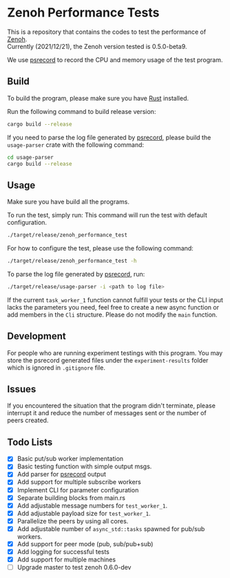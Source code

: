 # Zenoh Performance Tests

This is a repository that contains the codes to test the performance of [Zenoh](https://zenoh.io/).  
Currently (2021/12/21), the Zenoh version tested is 0.5.0-beta9.

We use [psrecord](https://github.com/astrofrog/psrecord) to record the CPU and memory usage of the test program.

## Build

To build the program, please make sure you have [Rust](https://www.rust-lang.org/) installed.

Run the following command to build release version:
```bash
cargo build --release
```

If you need to parse the log file generated by [psrecord](https://github.com/astrofrog/psrecord), please build the `usage-parser` crate with the following command:
```bash
cd usage-parser
cargo build --release
```

## Usage

Make sure you have build all the programs.

To run the test, simply run:
This command will run the test with default configuration. 
```bash
./target/release/zenoh_performance_test
```

For how to configure the test, please use the following command:
```bash
./target/release/zenoh_performance_test -h
```

To parse the log file generated by [psrecord](https://github.com/astrofrog/psrecord), run:
```bash
./target/release/usage-parser -i <path to log file>
```

If the current `task_worker_1` function cannot fulfill your tests or the CLI input lacks the parameters you need, feel free to create a new async function or add members in the `Cli` structure. 
Please do not modify the `main` function.

## Development

For people who are running experiment testings with this program. You may store the psrecord generated files under the `experiment-results` folder which is ignored in `.gitignore` file.

## Issues

If you encountered the situation that the program didn't terminate, please interrupt it and reduce the number of messages sent or the number of peers created.

## Todo Lists
- [x] Basic put/sub worker implementation
- [x] Basic testing function with simple output msgs.
- [x] Add parser for [psrecord](https://github.com/astrofrog/psrecord) output
- [x] Add support for multiple subscribe workers
- [x] Implement CLI for parameter configuration   
- [x] Separate building blocks from main.rs 
- [x] Add adjustable message numbers for `test_worker_1`.
- [x] Add adjustable payload size for `test_worker_1`.
- [x] Parallelize the peers by using all cores.
- [x] Add adjustable number of `async_std::tasks` spawned for pub/sub workers.
- [x] Add support for peer mode (pub, sub/pub+sub)
- [x] Add logging for successful tests
- [x] Add support for multiple machines
- [ ] Upgrade master to test zenoh 0.6.0-dev